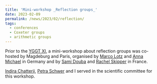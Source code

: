```yaml
---
title: 'Mini-workshop _Reflection groups_'
date: 2023-02-09
permalink: /news/2023/02/reflection/
tags:
  - conferences
  - Coxeter groups
  - arithmetic groups
---
```


Prior to the [YGGT XI](https://www.uni-muenster.de/GGT/YGGT/), a mini-workshop about reflection groups was co-hosted by Magdeburg and Paris, organised by [Marco Lotz](https://www.geometry.ovgu.de/home/Members/Marco+Lotz.html) and [Anna Michael](https://www.geometry.ovgu.de/home/Members/Anna+Michael.html) in Germany and by [Sami Douba](https://www.ihes.fr/~/douba/) and [Rachel Skipper](https://sites.google.com/view/skippermath) in France. 

[Indira Chatterji](https://chatterj.perso.math.cnrs.fr/), [Petra Schwer](https://www.geometry.ovgu.de/schwer-path-16,30.html) and I served in the scientific committee for this workshop. 